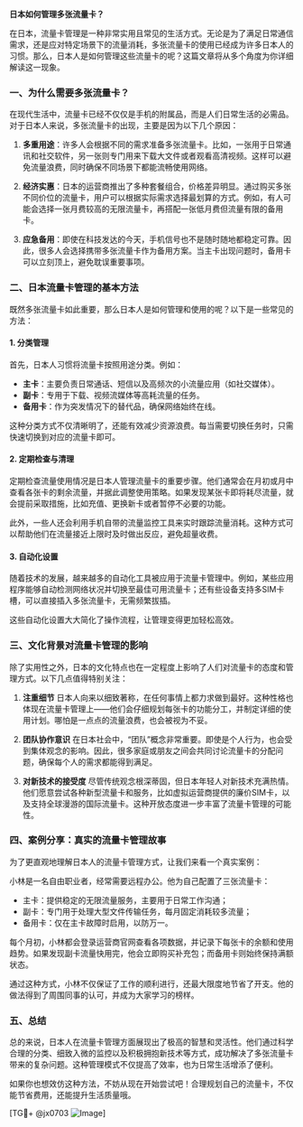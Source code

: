 **日本如何管理多张流量卡？**

在日本，流量卡管理是一种非常实用且常见的生活方式。无论是为了满足日常通信需求，还是应对特定场景下的流量消耗，多张流量卡的使用已经成为许多日本人的习惯。那么，日本人是如何管理这些流量卡的呢？这篇文章将从多个角度为你详细解读这一现象。

### 一、为什么需要多张流量卡？

在现代生活中，流量卡已经不仅仅是手机的附属品，而是人们日常生活的必需品。对于日本人来说，多张流量卡的出现，主要是因为以下几个原因：

1. **多重用途**：许多人会根据不同的需求准备多张流量卡。比如，一张用于日常通讯和社交软件，另一张则专门用来下载大文件或者观看高清视频。这样可以避免流量浪费，同时确保不同场景下都能流畅使用网络。
   
2. **经济实惠**：日本的运营商推出了多种套餐组合，价格差异明显。通过购买多张不同价位的流量卡，用户可以根据实际需求选择最划算的方式。例如，有人可能会选择一张月费较高的无限流量卡，再搭配一张低月费但流量有限的备用卡。

3. **应急备用**：即使在科技发达的今天，手机信号也不是随时随地都稳定可靠。因此，很多人会选择携带多张流量卡作为备用方案。当主卡出现问题时，备用卡可以立刻顶上，避免耽误重要事项。

### 二、日本流量卡管理的基本方法

既然多张流量卡如此重要，那么日本人是如何管理和使用的呢？以下是一些常见的方法：

#### 1. 分类管理
首先，日本人习惯将流量卡按照用途分类。例如：
- **主卡**：主要负责日常通话、短信以及高频次的小流量应用（如社交媒体）。
- **副卡**：专用于下载、视频流媒体等高耗流量的任务。
- **备用卡**：作为突发情况下的替代品，确保网络始终在线。

这种分类方式不仅清晰明了，还能有效减少资源浪费。每当需要切换任务时，只需快速切换到对应的流量卡即可。

#### 2. 定期检查与清理
定期检查流量使用情况是日本人管理流量卡的重要步骤。他们通常会在月初或月中查看各张卡的剩余流量，并据此调整使用策略。如果发现某张卡即将耗尽流量，就会提前采取措施，比如充值、更换新卡或者暂停不必要的功能。

此外，一些人还会利用手机自带的流量监控工具来实时跟踪流量消耗。这种方式可以帮助他们在流量接近上限时及时做出反应，避免超量收费。

#### 3. 自动化设置
随着技术的发展，越来越多的自动化工具被应用于流量卡管理中。例如，某些应用程序能够自动检测网络状况并切换至最佳可用流量卡；还有些设备支持多SIM卡槽，可以直接插入多张流量卡，无需频繁拔插。

这些自动化设置大大简化了操作流程，让管理变得更加轻松高效。

### 三、文化背景对流量卡管理的影响

除了实用性之外，日本的文化特点也在一定程度上影响了人们对流量卡的态度和管理方式。以下几点值得特别关注：

1. **注重细节**
   日本人向来以细致著称，在任何事情上都力求做到最好。这种性格也体现在流量卡管理上——他们会仔细规划每张卡的功能分工，并制定详细的使用计划。哪怕是一点点的流量浪费，也会被视为不妥。

2. **团队协作意识**
   在日本社会中，“团队”概念非常重要。即使是个人行为，也会受到集体观念的影响。因此，很多家庭或朋友之间会共同讨论流量卡的分配问题，确保每个人的需求都能得到满足。

3. **对新技术的接受度**
   尽管传统观念根深蒂固，但日本年轻人对新技术充满热情。他们愿意尝试各种新型流量卡和服务，比如虚拟运营商提供的廉价SIM卡，以及支持全球漫游的国际流量卡。这种开放态度进一步丰富了流量卡管理的可能性。

### 四、案例分享：真实的流量卡管理故事

为了更直观地理解日本人的流量卡管理方式，让我们来看一个真实案例：

小林是一名自由职业者，经常需要远程办公。他为自己配置了三张流量卡：
- 主卡：提供稳定的无限流量服务，主要用于日常工作沟通；
- 副卡：专门用于处理大型文件传输任务，每月固定消耗较多流量；
- 备用卡：仅在主卡故障时启用，以防万一。

每个月初，小林都会登录运营商官网查看各项数据，并记录下每张卡的余额和使用趋势。如果发现副卡流量快用完，他会立即购买补充包；而备用卡则始终保持满额状态。

通过这种方式，小林不仅保证了工作的顺利进行，还最大限度地节省了开支。他的做法得到了周围同事的认可，并成为大家学习的榜样。

### 五、总结

总的来说，日本人在流量卡管理方面展现出了极高的智慧和灵活性。他们通过科学合理的分类、细致入微的监控以及积极拥抱新技术等方式，成功解决了多张流量卡带来的复杂问题。这种管理模式不仅提高了效率，也为日常生活增添了便利。

如果你也想效仿这种方法，不妨从现在开始尝试吧！合理规划自己的流量卡，不仅能节省费用，还能提升生活质量哦。

[TG💪+ @jx0703 ![Image](https://github.com/user-attachments/assets/dbca1d08-cadb-493c-b0ec-ad6f7a83f270)]